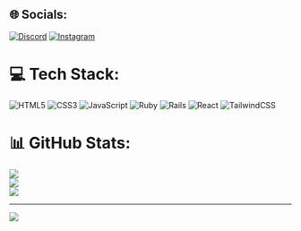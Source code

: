 
## 🌐 Socials:
[![Discord](https://img.shields.io/badge/Discord-%237289DA.svg?logo=discord&logoColor=white)](https://discord.gg/users/251839603072303106) [![Instagram](https://img.shields.io/badge/Instagram-%23E4405F.svg?logo=Instagram&logoColor=white)](https://instagram.com/aljazorli)

# 💻 Tech Stack:
![HTML5](https://img.shields.io/badge/html5-%23E34F26.svg?style=for-the-badge&logo=html5&logoColor=white) ![CSS3](https://img.shields.io/badge/css3-%231572B6.svg?style=for-the-badge&logo=css3&logoColor=white) ![JavaScript](https://img.shields.io/badge/javascript-%23323330.svg?style=for-the-badge&logo=javascript&logoColor=%23F7DF1E) ![Ruby](https://img.shields.io/badge/ruby-%23CC342D.svg?style=for-the-badge&logo=ruby&logoColor=white) ![Rails](https://img.shields.io/badge/rails-%23CC0000.svg?style=for-the-badge&logo=ruby-on-rails&logoColor=white) ![React](https://img.shields.io/badge/react-%2320232a.svg?style=for-the-badge&logo=react&logoColor=%2361DAFB) ![TailwindCSS](https://img.shields.io/badge/tailwindcss-%2338B2AC.svg?style=for-the-badge&logo=tailwind-css&logoColor=white)
# 📊 GitHub Stats:
![](https://github-readme-stats.vercel.app/api?username=aljazorlicnik&theme=dark&hide_border=false&include_all_commits=false&count_private=true)<br/>
![](https://nirzak-streak-stats.vercel.app/?user=aljazorlicnik&theme=dark&hide_border=false)<br/>
![](https://github-readme-stats.vercel.app/api/top-langs/?username=aljazorlicnik&theme=dark&hide_border=false&include_all_commits=false&count_private=true&layout=compact)

---
[![](https://visitcount.itsvg.in/api?id=aljazorlicnik&icon=0&color=0)](https://visitcount.itsvg.in)

<!-- Proudly created with GPRM ( https://gprm.itsvg.in ) -->
